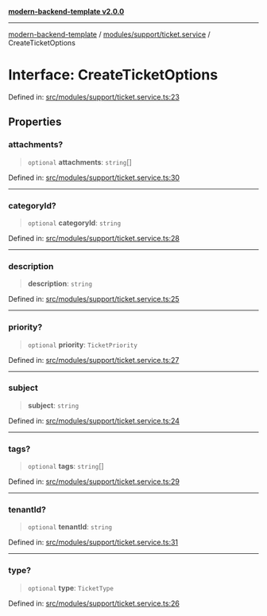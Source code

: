 [**modern-backend-template v2.0.0**](../../../../README.md)

***

[modern-backend-template](../../../../modules.md) / [modules/support/ticket.service](../README.md) / CreateTicketOptions

# Interface: CreateTicketOptions

Defined in: [src/modules/support/ticket.service.ts:23](https://github.com/maemreyo/saas-4cus-nodejs/blob/2a5b3f3aa11335dfa561e80e1feabb8e6084261e/src/modules/support/ticket.service.ts#L23)

## Properties

### attachments?

> `optional` **attachments**: `string`[]

Defined in: [src/modules/support/ticket.service.ts:30](https://github.com/maemreyo/saas-4cus-nodejs/blob/2a5b3f3aa11335dfa561e80e1feabb8e6084261e/src/modules/support/ticket.service.ts#L30)

***

### categoryId?

> `optional` **categoryId**: `string`

Defined in: [src/modules/support/ticket.service.ts:28](https://github.com/maemreyo/saas-4cus-nodejs/blob/2a5b3f3aa11335dfa561e80e1feabb8e6084261e/src/modules/support/ticket.service.ts#L28)

***

### description

> **description**: `string`

Defined in: [src/modules/support/ticket.service.ts:25](https://github.com/maemreyo/saas-4cus-nodejs/blob/2a5b3f3aa11335dfa561e80e1feabb8e6084261e/src/modules/support/ticket.service.ts#L25)

***

### priority?

> `optional` **priority**: `TicketPriority`

Defined in: [src/modules/support/ticket.service.ts:27](https://github.com/maemreyo/saas-4cus-nodejs/blob/2a5b3f3aa11335dfa561e80e1feabb8e6084261e/src/modules/support/ticket.service.ts#L27)

***

### subject

> **subject**: `string`

Defined in: [src/modules/support/ticket.service.ts:24](https://github.com/maemreyo/saas-4cus-nodejs/blob/2a5b3f3aa11335dfa561e80e1feabb8e6084261e/src/modules/support/ticket.service.ts#L24)

***

### tags?

> `optional` **tags**: `string`[]

Defined in: [src/modules/support/ticket.service.ts:29](https://github.com/maemreyo/saas-4cus-nodejs/blob/2a5b3f3aa11335dfa561e80e1feabb8e6084261e/src/modules/support/ticket.service.ts#L29)

***

### tenantId?

> `optional` **tenantId**: `string`

Defined in: [src/modules/support/ticket.service.ts:31](https://github.com/maemreyo/saas-4cus-nodejs/blob/2a5b3f3aa11335dfa561e80e1feabb8e6084261e/src/modules/support/ticket.service.ts#L31)

***

### type?

> `optional` **type**: `TicketType`

Defined in: [src/modules/support/ticket.service.ts:26](https://github.com/maemreyo/saas-4cus-nodejs/blob/2a5b3f3aa11335dfa561e80e1feabb8e6084261e/src/modules/support/ticket.service.ts#L26)
